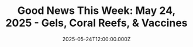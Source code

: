 ---
title: "Good News This Week: May 24, 2025 - Gels, Coral Reefs, & Vaccines"
date: 2025-05-24T12:00:00.000Z
category: Human Kindness
externalLink: "https://www.goodgoodgood.co/articles/good-news-this-week-may-24-2025"
image: ""
excerpt: "Your weekly roundup of the best good news worth celebrating...…"
---